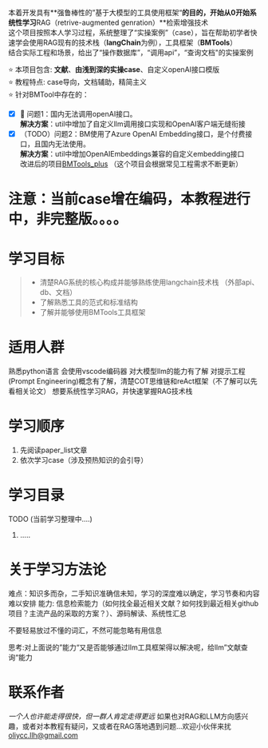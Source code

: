 本着开发具有**强鲁棒性的”基于大模型的工具使用框架“**的目的，开始从0开始系统性学习**RAG（retrive-augmented genration）**检索增强技术  
这个项目按照本人学习过程，系统整理了“实操案例”（case），旨在帮助初学者快速学会使用RAG现有的技术栈（**langChain**为例），工具框架（**BMTools**）  
结合实际工程和场景，给出了“操作数据库”，“调用api”，“查询文档"的实操案例  

⭐️ 本项目包含: **文献**、**由浅到深的实操case**、自定义openAI接口模版  
⭐️ 教程特点: case导向，文档辅助，精简主义  
⭐️ 针对BMTool中存在的：  
- [x] 🎉 问题1：国内无法调用openAI接口。  
**解决方案**：util中增加了自定义llm调用接口实现和OpenAI客户端无缝衔接
- [x] （TODO）问题2：BM使用了Azure OpenAI Embedding接口，是个付费接口，且国内无法使用。  
**解决方案**：util中增加OpenAIEmbeddings兼容的自定义embedding接口  
改进后的项目[BMTools_plus](https://github.com/oliycc/BMTools_plus) （这个项目会根据常见工程需求不断更新）

# 注意：当前case增在编码，本教程进行中，非完整版。。。。

# 学习目标
>* 清楚RAG系统的核心构成并能够熟练使用langchain技术栈 （外部api、db、文档）
>* 了解熟悉工具的范式和标准结构
>* 了解并能够使用BMTools工具框架

# 适用人群
熟悉python语言
会使用vscode编码器
对大模型llm的能力有了解
对提示工程(Prompt Engineering)概念有了解，清楚COT思维链和reAct框架（不了解可以先看相关论文）
想要系统性学习RAG，并快速掌握RAG技术栈

# 学习顺序
1. 先阅读paper_list文章
2. 依次学习case（涉及预热知识的会引导）

# 学习目录
TODO (当前学习整理中....)
1. .....

# 关于学习方法论
难点：知识多而杂，二手知识准确信未知，学习的深度难以确定，学习节奏和内容难以安排
能力: 信息检索能力（如何找全最近相关文献？如何找到最近相关github项目？主流产品的采取的方案？）、源码解读、系统性汇总

不要轻易放过不懂的词汇，不然可能忽略有用信息

思考:对上面说的”能力“又是否能够通过llm工具框架得以解决呢，给llm”文献查询“能力

# 联系作者
*一个人也许能走得很快，但一群人肯定走得更远*
如果也对RAG和LLM方向感兴趣，或者对本教程有疑问，又或者在RAG落地遇到问题...欢迎小伙伴来扰
oliycc.llh@gmail.com 





